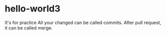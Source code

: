 # hello-world3
It's for practice
All your changed can be called commits. After pull request, it can be called merge.
